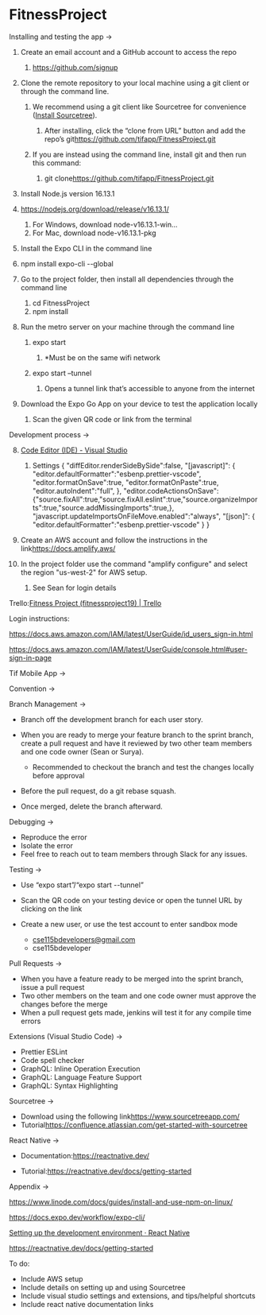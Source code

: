 # FitnessProject

Installing and testing the app ->

1. Create an email account and a GitHub account to access the repo

   1. <https://github.com/signup>

2. Clone the remote repository to your local machine using a git client or through the command line.

   1. We recommend using a git client like Sourcetree for convenience ([Install Sourcetree](https://confluence.atlassian.com/get-started-with-sourcetree/install-sourcetree-847359094.html)).

      1. After installing, click the “clone from URL” button and add the repo’s git<https://github.com/tifapp/FitnessProject.git>

   2. If you are instead using the command line, install git and then run this command:

      1. git clone<https://github.com/tifapp/FitnessProject.git>

3. Install Node.js version 16.13.1


1. <https://nodejs.org/download/release/v16.13.1/>

   1. For Windows, download node-v16.13.1-win…
   2. For Mac, download node-v16.13.1-pkg


4. Install the Expo CLI in the command line


1. npm install expo-cli --global


5. Go to the project folder, then install all dependencies through the command line

   1. cd FitnessProject
   2. npm install

6. Run the metro server on your machine through the command line

   1. expo start

      1. \*Must be on the same wifi network

   2. expo start –tunnel

      1. Opens a tunnel link that’s accessible to anyone from the internet

7. Download the Expo Go App on your device to test the application locally

   1. Scan the given QR code or link from the terminal  


Development process ->

8. [Code Editor (IDE) - Visual Studio](https://visualstudio.microsoft.com/downloads/)

   1. Settings
   {
   "diffEditor.renderSideBySide":false,
   "\[javascript]": {
   "editor.defaultFormatter":"esbenp.prettier-vscode",
   "editor.formatOnSave":true,
   "editor.formatOnPaste":true,
   "editor.autoIndent":"full",
   },
   "editor.codeActionsOnSave": {"source.fixAll":true,"source.fixAll.eslint":true,"source.organizeImports":true,"source.addMissingImports":true,},
   "javascript.updateImportsOnFileMove.enabled":"always",
   "\[json]": {
   "editor.defaultFormatter":"esbenp.prettier-vscode"
   }
   }

  


9. Create an AWS account and follow the instructions in the link<https://docs.amplify.aws/>

10. In the project folder use the command "amplify configure" and select the region "us-west-2" for AWS setup.

    1. See Sean for login details

Trello:[Fitness Project (fitnessproject19) | Trello](https://trello.com/w/fitnessproject19)

Login instructions:  
  
<https://docs.aws.amazon.com/IAM/latest/UserGuide/id_users_sign-in.html>

<https://docs.aws.amazon.com/IAM/latest/UserGuide/console.html#user-sign-in-page>

  


Tif Mobile App ->

Convention ->

Branch Management ->

- Branch off the development branch for each user story.

- When you are ready to merge your feature branch to the sprint branch, create a pull request and have it reviewed by two other team members and one code owner (Sean or Surya).

  - Recommended to checkout the branch and test the changes locally before approval

- Before the pull request, do a git rebase squash.

- Once merged, delete the branch afterward.

Debugging ->

- Reproduce the error
- Isolate the error
- Feel free to reach out to team members through Slack for any issues.

Testing ->

- Use “expo start”/“expo start --tunnel”

- Scan the QR code on your testing device or open the tunnel URL by clicking on the link

- Create a new user, or use the test account to enter sandbox mode

  - [cse115bdevelopers@gmail.com](mailto:cse115bdevelopers@gmail.com)
  - cse115bdeveloper

Pull Requests ->

- When you have a feature ready to be merged into the sprint branch, issue a pull request
- Two other members on the team and one code owner must approve the changes before the merge
- When a pull request gets made, jenkins will test it for any compile time errors

Extensions (Visual Studio Code) ->

- Prettier ESLint
- Code spell checker
- GraphQL: Inline Operation Execution
- GraphQL: Language Feature Support
- GraphQL: Syntax Highlighting

Sourcetree ->

- Download using the following link<https://www.sourcetreeapp.com/>
- Tutorial<https://confluence.atlassian.com/get-started-with-sourcetree>

React Native ->

- Documentation:<https://reactnative.dev/>


- Tutorial:<https://reactnative.dev/docs/getting-started>

Appendix ->

<https://www.linode.com/docs/guides/install-and-use-npm-on-linux/>

<https://docs.expo.dev/workflow/expo-cli/>

[Setting up the development environment · React Native](https://reactnative.dev/docs/environment-setup)

<https://reactnative.dev/docs/getting-started>

To do:

- Include AWS setup
- Include details on setting up and using Sourcetree
- Include visual studio settings and extensions, and tips/helpful shortcuts
- Include react native documentation links
